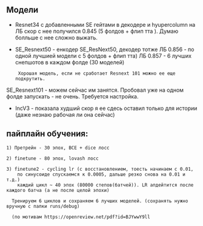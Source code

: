 ## Модели

  
  - Resnet34 c добавленными SE гейтами в декодере и hyupercolumn 
    на ЛБ скор с нее получился 0.845 
  (5 фолдов + флип тта ). Думаю болльше с нее сложно выжать.
 
 - SE_Resnext50 - енкодер SE_ResNext50, декодер тотже 
        ЛБ 0.856 - по одной лучшией модели с 5 фолдов + флип тта)
        ЛБ 0.857 - 6 лучших снепшотов в каждом фолде (30 моделей)
        
        Хорошая модель, если не сработает Resnext 101 можно ее еще подкрутить.
  
 SE_Resnext101 - можем сейчас им занятся. Пробовал уже на одном фолде запускать - не очень. 
 Требуется настройка.
 
 - IncV3 - показала худший скор 
    я ее сдесь оставил только для истории (даже незнаю рабочая ли она сейчас)
    
    
## пайплайн обучения:
    1) Претрейн - 30 эпох, BCE + dice лосс
    
    2) finetune - 80 эпох, lovash лосс
    
    3) finetune2 - cycling lr (с восстановлением, тоесть начинаем с 0.01,
        по синусоиде спускаемся к 0.0005, дальше резко снова на 0.01 и т.д.)
        каждий цикл ~ 40 эпох (80000 степов(батчей)). LR апдейтится после каждого батча (а не после целой эпохи)
      
      Тренируем 6 циклов и сохраняем 6 лучших моделей. (сохранять нужно вручную с папки runs/debug)
      
      (по мотивам https://openreview.net/pdf?id=BJYwwY9ll 
      
      
    

